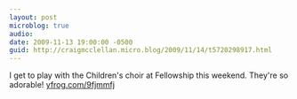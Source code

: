 ```yaml
---
layout: post
microblog: true
audio: 
date: 2009-11-13 19:00:00 -0500
guid: http://craigmcclellan.micro.blog/2009/11/14/t5720298917.html
---
```

I get to play with the Children's choir at Fellowship this weekend. They're so adorable! [yfrog.com/9fjmmfj](http://yfrog.com/9fjmmfj)
